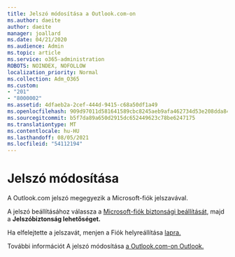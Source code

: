 ```yaml
---
title: Jelszó módosítása a Outlook.com-on
ms.author: daeite
author: daeite
manager: joallard
ms.date: 04/21/2020
ms.audience: Admin
ms.topic: article
ms.service: o365-administration
ROBOTS: NOINDEX, NOFOLLOW
localization_priority: Normal
ms.collection: Adm_O365
ms.custom:
- "201"
- "8000002"
ms.assetid: 4dfaeb2a-2cef-444d-9415-c68a50df1a49
ms.openlocfilehash: 909d97011d581641589cbc8245aeb9afa462734d53e208dda84657cd306d6fb2
ms.sourcegitcommit: b5f7da89a650d2915dc652449623c78be6247175
ms.translationtype: MT
ms.contentlocale: hu-HU
ms.lasthandoff: 08/05/2021
ms.locfileid: "54112194"
---
```

# <a name="change-your-password"></a>Jelszó módosítása

A Outlook.com jelszó megegyezik a Microsoft-fiók jelszavával.
  
A jelszó beállításához válassza a [Microsoft-fiók biztonsági beállítását,](https://go.microsoft.com/fwlink/p/?linkid=842325&amp;clcid=0x409) majd a **Jelszóbiztonság lehetőséget.**
  
Ha elfelejtette a jelszavát, menjen a Fiók helyreállítása [lapra.](https://go.microsoft.com/fwlink/p/?linkid=841909)
  
További információt A jelszó módosítása [a Outlook.com-on Outlook.](https://support.office.com/article/2138d690-811c-4545-b2f3-e4dbe80c9735?wt.mc_id=Office_Outlook_com_Alchemy)

